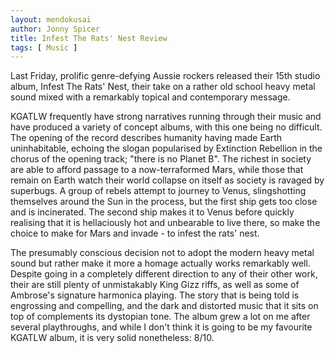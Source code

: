 ```yaml
---
layout: mendokusai
author: Jonny Spicer
title: Infest The Rats' Nest Review
tags: [ Music ]
---
```

Last Friday, prolific genre-defying Aussie rockers released their 15th studio album, Infest The
Rats' Nest, their take on a rather old school heavy metal sound mixed with a remarkably topical and contemporary message.

KGATLW frequently have strong narratives running through their music and have produced a variety of concept albums, with this one being no difficult. The opening of the record describes humanity having made Earth uninhabitable, echoing the slogan popularised by Extinction Rebellion in the chorus of the opening track; "there is no Planet B". The richest
in society are able to afford passage to a now-terraformed Mars, while those that remain on
Earth watch their world collapse on itself as society is ravaged by superbugs. A group of rebels attempt to journey to Venus, slingshotting themselves around the Sun in the process, but
the first ship gets too close and is incinerated. The second ship makes it to Venus before quickly realising that it is hellaciously hot and unbearable to live there, so make the choice
to make for Mars and invade - to infest the rats' nest.

The presumably conscious decision not to adopt the modern heavy metal sound but rather make it more a homage actually works remarkably well. Despite going in a completely different direction to any of their other work, their are still plenty of unmistakably King Gizz riffs, as well as some of Ambrose's signature harmonica playing. The story that is being told is
engrossing and compelling, and the dark and distorted music that it sits on top of complements
its dystopian tone. The album grew a lot on me after several playthroughs, and while I don't
think it is going to be my favourite KGATLW album, it is very solid nonetheless: 8/10.